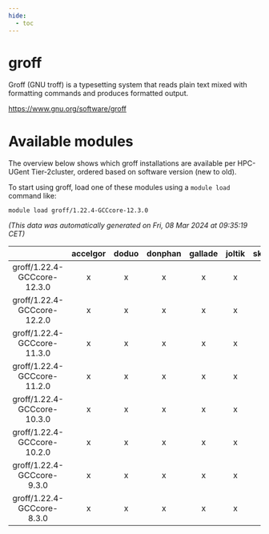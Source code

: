 ```yaml
---
hide:
  - toc
---
```


groff
=====


Groff (GNU troff) is a typesetting system that reads plain text mixed with formatting commands and produces formatted output.

https://www.gnu.org/software/groff
# Available modules


The overview below shows which groff installations are available per HPC-UGent Tier-2cluster, ordered based on software version (new to old).

To start using groff, load one of these modules using a `module load` command like:

```shell
module load groff/1.22.4-GCCcore-12.3.0
```

*(This data was automatically generated on Fri, 08 Mar 2024 at 09:35:19 CET)*  

| |accelgor|doduo|donphan|gallade|joltik|skitty|
| :---: | :---: | :---: | :---: | :---: | :---: | :---: |
|groff/1.22.4-GCCcore-12.3.0|x|x|x|x|x|x|
|groff/1.22.4-GCCcore-12.2.0|x|x|x|x|x|x|
|groff/1.22.4-GCCcore-11.3.0|x|x|x|x|x|x|
|groff/1.22.4-GCCcore-11.2.0|x|x|x|x|x|x|
|groff/1.22.4-GCCcore-10.3.0|x|x|x|x|x|x|
|groff/1.22.4-GCCcore-10.2.0|x|x|x|x|x|x|
|groff/1.22.4-GCCcore-9.3.0|x|x|x|x|x|x|
|groff/1.22.4-GCCcore-8.3.0|x|x|x|x|x|x|
